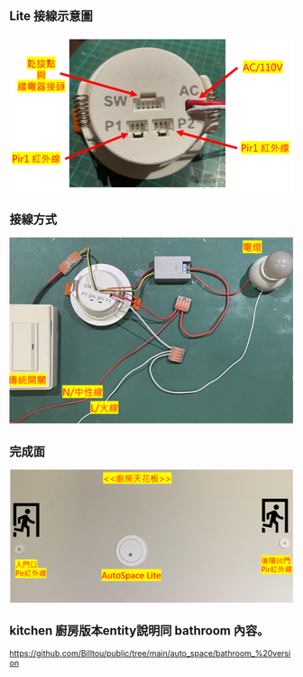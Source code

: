 ## Lite 接線示意圖

![Mosquitto_broker](/auto_space/image/220542.png)

## 接線方式

![Mosquitto_broker](/auto_space/image/225513.png)

## 完成面
![Mosquitto_broker](/auto_space/image/230750.png)

## kitchen 廚房版本entity說明同 bathroom 內容。

https://github.com/Billtou/public/tree/main/auto_space/bathroom_%20version
